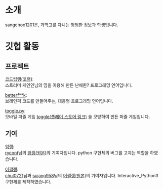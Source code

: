# 소개
sangchoo1201은, 과학고를 다니는 평범한 정보과 학생입니다.

# 깃헙 활동

## 프로젝트
[코드립랭(코랭)](https://github.com/sangchoo1201/kodrip-lang):  
스트리머 케인인님의 밈을 이용해 만든 난해한? 프로그래밍 언어입니다.

[betterf\*\*k](https://github.com/sangchoo1201/BetterFuck):  
브레인퍽 코드를 만들어주는, 대응형 프로그래밍 언어입니다.

[toggle.py](https://github.com/sangchoo1201/toggle.py):  
모바일 퍼즐 게임 [toggle(플레이 스토어 링크)](https://play.google.com/store/apps/details?id=com.theo5970.newtoggle|Toggle)
을 모방하여 만든 퍼즐 게임입니다.

## 기여
[엄랭](https://github.com/sangchoo1201/umjunsik-lang):  
[rycont](https://github.com/rycont)님의
[엄랭(원본)](https://github.com/rycont/umjunsik-lang)의 기여자입니다.
python 구현체의 버그를 고치는 역할을 하였습니다.

[어쩔랭](https://github.com/sangchoo1201/asserlang):  
[chul0721](https://github.com/chul0721)님과 [sujang958](https://github.com/sujang958)님의
[어쩔랭(원본)](https://github.com/assertive-lang/asserlang)의 기여자입니다.
Interactive_Python3 구현체를 제작하였습니다.
